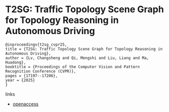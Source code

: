 # T2SG: Traffic Topology Scene Graph for Topology Reasoning in Autonomous Driving

```
@inproceedings{t2sg_cvpr25,
title = {T2SG: Traffic Topology Scene Graph for Topology Reasoning in Autonomous Driving},
author = {Lv, Changsheng and Qi, Mengshi and Liu, Liang and Ma, Huadong},
booktitle = {Proceedings of the Computer Vision and Pattern Recognition Conference (CVPR)},
pages = {17197--17206},
year = {2025}
}
```

links
- [openaccess](https://openaccess.thecvf.com//content/CVPR2025/html/Lv_T2SG_Traffic_Topology_Scene_Graph_for_Topology_Reasoning_in_Autonomous_CVPR_2025_paper.html)

